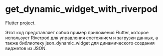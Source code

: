 # get_dynamic_widget_with_riverpod

Flutter project.

Этот код представляет собой пример приложения Flutter, которое использует Riverpod 
для управления состоянием и загрузки данных, а также библиотеку json_dynamic_widget 
для динамического создания виджетов из JSON.
